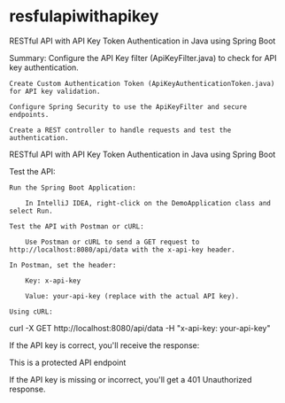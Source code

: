 # resfulapiwithapikey
RESTful API with API Key Token Authentication in Java using Spring Boot

Summary:
    Configure the API Key filter (ApiKeyFilter.java) to check for API key authentication.

    Create Custom Authentication Token (ApiKeyAuthenticationToken.java) for API key validation.

    Configure Spring Security to use the ApiKeyFilter and secure endpoints.

    Create a REST controller to handle requests and test the authentication.

RESTful API with API Key Token Authentication in Java using Spring Boot

Test the API:

    Run the Spring Boot Application:

        In IntelliJ IDEA, right-click on the DemoApplication class and select Run.

    Test the API with Postman or cURL:

        Use Postman or cURL to send a GET request to http://localhost:8080/api/data with the x-api-key header.

    In Postman, set the header:

        Key: x-api-key

        Value: your-api-key (replace with the actual API key).

    Using cURL:

curl -X GET http://localhost:8080/api/data -H "x-api-key: your-api-key"

If the API key is correct, you'll receive the response:

This is a protected API endpoint

If the API key is missing or incorrect, you'll get a 401 Unauthorized response.
